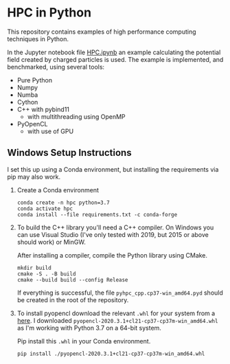 # HPC in Python

This repository contains examples of high performance computing techniques in
Python.

In the Jupyter notebook file [HPC.ipynb](HPC.ipynb) an example calculating the
potential field created by charged particles is used.
The example is implemented, and benchmarked, using several tools:

- Pure Python
- Numpy
- Numba
- Cython
- C++ with pybind11
  - with multithreading using OpenMP
- PyOpenCL
  - with use of GPU

## Windows Setup Instructions

I set this up using a Conda environment,
but installing the requirements via pip may also work.

1) Create a Conda environment

   ```shell
   conda create -n hpc python=3.7
   conda activate hpc
   conda install --file requirements.txt -c conda-forge
   ```

2) To build the C++ library you'll need a C++ compiler.
   On Windows you can use Visual Studio (I've only tested with 2019,
   but 2015 or above should work) or MinGW.

   After installing a compiler, compile the Python library using CMake.

   ```shell
   mkdir build
   cmake -S . -B build
   cmake --build build --config Release
   ```

   If everything is successful, the file `pyhpc_cpp.cp37-win_amd64.pyd` should be
   created in the root of the repository.

3) To install pyopencl download the relevant `.whl` for your system from a
   [here](https://www.lfd.uci.edu/~gohlke/pythonlibs/#pyopencl).
   I downloaded `pyopencl‑2020.3.1+cl21‑cp37‑cp37m‑win_amd64.whl` as I'm
   working with Python 3.7 on a 64-bit system.

   Pip install this `.whl` in your Conda environment.

   ```shell
   pip install ./pyopencl‑2020.3.1+cl21‑cp37‑cp37m‑win_amd64.whl
   ```
